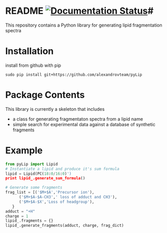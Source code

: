# README [![Documentation Status](https://readthedocs.org/projects/pyMSpec/badge/?version=latest)](http://pyMSpec.readthedocs.org/en/latest/?badge=latest)#

This repository contains a Python library for generating lipid fragmentation spectra

# Installation

install from github with pip
```
sudo pip install git+https://github.com/alexandrovteam/pyLip
```
# Package Contents

This library is currently a skeleton that includes
* a class for generating fragmentaton spectra from a lipid name
* simple search for experimental data against a database of synthetic fragments

# Example
```python
from pyLip import Lipid
# Instantiate a lipid and produce it's sum formula
lipid = Lipid(PC(18:0/16:0)')
print lipid_.generate_sum_formula()

# Generate some fragments
frag_list = [('$M+$A','Precursor ion'),
      ('$M+$A-$A-CH3',' loss of adduct and CH3'),
      ('$M+$A-$X','Loss of headgroup'),
   }
adduct = "+H"
charge = 1
lipid_.fragments = {}
lipid_.generate_fragments(adduct, charge, frag_dict)

```

